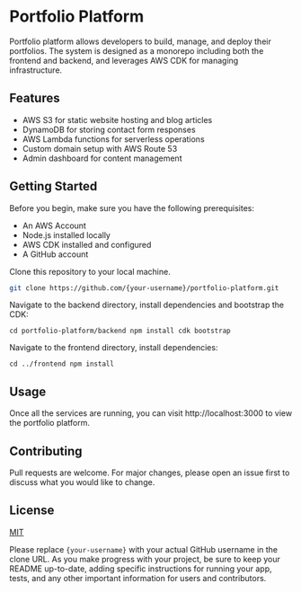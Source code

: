 # Portfolio Platform

Portfolio platform allows developers to build, manage, and deploy their portfolios. The system is designed as a monorepo including both the frontend and backend, and leverages AWS CDK for managing infrastructure.

## Features

- AWS S3 for static website hosting and blog articles
- DynamoDB for storing contact form responses
- AWS Lambda functions for serverless operations
- Custom domain setup with AWS Route 53
- Admin dashboard for content management

## Getting Started

Before you begin, make sure you have the following prerequisites:

- An AWS Account
- Node.js installed locally
- AWS CDK installed and configured
- A GitHub account

Clone this repository to your local machine.

```sh
git clone https://github.com/{your-username}/portfolio-platform.git
```

Navigate to the backend directory, install dependencies and bootstrap the CDK:

`cd portfolio-platform/backend
npm install
cdk bootstrap
`

Navigate to the frontend directory, install dependencies:

`cd ../frontend
npm install
`
## Usage

Once all the services are running, you can visit http://localhost:3000 to view the portfolio platform.

## Contributing

Pull requests are welcome. For major changes, please open an issue first to discuss what you would like to change.

## License

[MIT](https://choosealicense.com/licenses/mit/)

Please replace `{your-username}` with your actual GitHub username in the clone URL. As you make progress with your project, be sure to keep your README up-to-date, adding specific instructions for running your app, tests, and any other important information for users and contributors.
